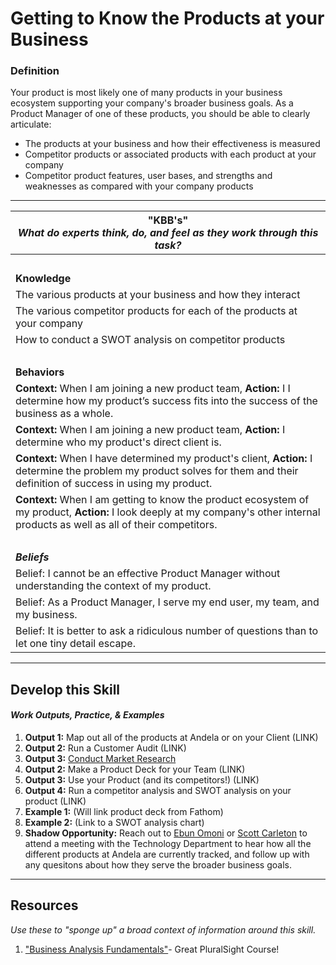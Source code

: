 # Getting to Know the Products at your Business

### Definition
Your product is most likely one of many products in your business ecosystem supporting your company's broader business goals. As a Product Manager of one of these products, you should be able to clearly articulate: 
  - The products at your business and how their effectiveness is measured
  - Competitor products or associated products with each product at your company
  - Competitor product features, user bases, and strengths and weaknesses as compared with your company products
  

---- 

| **"KBB's"** <br> _What do experts think, do, and feel as they work through this task?_|
|----------|
| </br>| 
| **Knowledge**	| 
| The various products at your business and how they interact | 
| The various competitor products for each of the products at your company | 
| How to conduct a SWOT analysis on competitor products | 
| </br>| 
| **Behaviors** |
| **Context:** When I am joining a new product team, **Action:** I I determine how my product’s success fits into the success of the business as a whole. | 
| **Context:** When I am joining a new product team, **Action:** I determine who my product's direct client is. | 
| **Context:** When I have determined my product's client, **Action:** I determine the problem my product solves for them and their definition of success in using my product. | 
| **Context:** When I am getting to know the product ecosystem of my product, **Action:** I look deeply at my company's other internal products as well as all of their competitors. | 
| </br>| 
| ***Beliefs*** | 
| Belief: I cannot be an effective Product Manager without understanding the context of my product. |
| Belief: As a Product Manager, I serve my end user, my team, and my business. |
| Belief: It is better to ask a ridiculous number of questions than to let one tiny detail escape. |


-----

## Develop this Skill
#### *Work Outputs, Practice, & Examples*

1. **Output 1:** Map out all of the products at Andela or on your Client (LINK)
2. **Output 2:** Run a Customer Audit (LINK)
3. **Output 3:** [Conduct Market Research](https://github.com/andela/learningmap/tree/master/D4%2B/Product%20Manager/TWO's-%20Work%20Output%20Library/Output%2002-%20Conduct%20Market%20Research)
3. **Output 2:** Make a Product Deck for your Team (LINK)
4. **Output 3:** Use your Product (and its competitors!) (LINK)
5. **Output 4:** Run a competitor analysis and SWOT analysis on your product (LINK)
6. **Example 1:** (Will link product deck from Fathom) 
7. **Example 2:** (Link to a SWOT analysis chart)
8. **Shadow Opportunity:** Reach out to [Ebun Omoni](https://andela.slack.com/messages/@ebun) or [Scott Carleton](https://andela.slack.com/messages/@scotter) to attend a meeting with the Technology Department to hear how all the different products at Andela are currently tracked, and follow up with any quesitons about how they serve the broader business goals. 

----

## Resources 
*Use these to "sponge up" a broad context of information around this skill.*
1. ["Business Analysis Fundamentals"](https://app.pluralsight.com/library/courses/business-analysis-needs-assessment-introduction/table-of-contents)- Great PluralSight Course!
